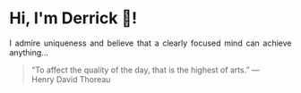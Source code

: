 # Hi, I'm Derrick 👋!
<p align="justify">I admire uniqueness and believe that a clearly focused mind can achieve anything...</p> 
<!-- #quote-start -->
<blockquote>&ldquo;To affect the quality of the day, that is the highest of arts.&rdquo; &mdash; <footer>Henry David Thoreau</footer></blockquote>
<!-- #quote-end -->
